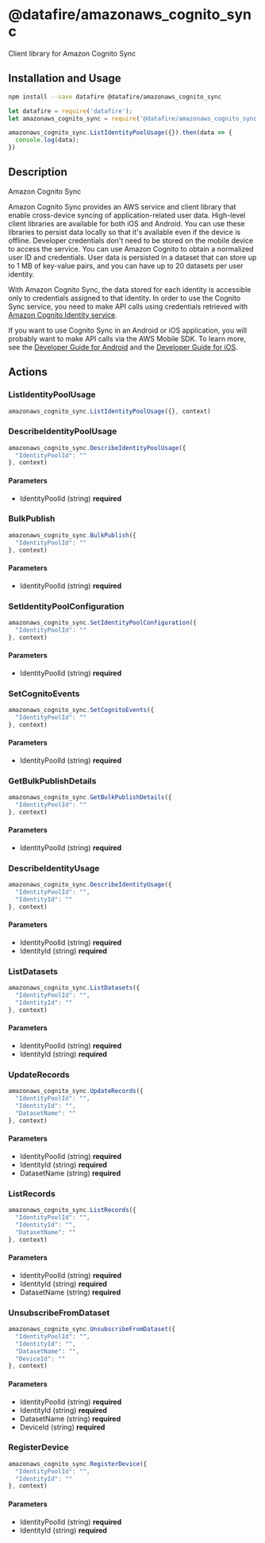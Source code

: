 # @datafire/amazonaws_cognito_sync

Client library for Amazon Cognito Sync

## Installation and Usage
```bash
npm install --save datafire @datafire/amazonaws_cognito_sync
```

```js
let datafire = require('datafire');
let amazonaws_cognito_sync = require('@datafire/amazonaws_cognito_sync').create();

amazonaws_cognito_sync.ListIdentityPoolUsage({}).then(data => {
  console.log(data);
})
```

## Description
<fullname>Amazon Cognito Sync</fullname> <p>Amazon Cognito Sync provides an AWS service and client library that enable cross-device syncing of application-related user data. High-level client libraries are available for both iOS and Android. You can use these libraries to persist data locally so that it's available even if the device is offline. Developer credentials don't need to be stored on the mobile device to access the service. You can use Amazon Cognito to obtain a normalized user ID and credentials. User data is persisted in a dataset that can store up to 1 MB of key-value pairs, and you can have up to 20 datasets per user identity.</p> <p>With Amazon Cognito Sync, the data stored for each identity is accessible only to credentials assigned to that identity. In order to use the Cognito Sync service, you need to make API calls using credentials retrieved with <a href="http://docs.aws.amazon.com/cognitoidentity/latest/APIReference/Welcome.html">Amazon Cognito Identity service</a>.</p> <p>If you want to use Cognito Sync in an Android or iOS application, you will probably want to make API calls via the AWS Mobile SDK. To learn more, see the <a href="http://docs.aws.amazon.com/mobile/sdkforandroid/developerguide/cognito-sync.html">Developer Guide for Android</a> and the <a href="http://docs.aws.amazon.com/mobile/sdkforios/developerguide/cognito-sync.html">Developer Guide for iOS</a>.</p>

## Actions
### ListIdentityPoolUsage



```js
amazonaws_cognito_sync.ListIdentityPoolUsage({}, context)
```


### DescribeIdentityPoolUsage



```js
amazonaws_cognito_sync.DescribeIdentityPoolUsage({
  "IdentityPoolId": ""
}, context)
```

#### Parameters
* IdentityPoolId (string) **required**

### BulkPublish



```js
amazonaws_cognito_sync.BulkPublish({
  "IdentityPoolId": ""
}, context)
```

#### Parameters
* IdentityPoolId (string) **required**

### SetIdentityPoolConfiguration



```js
amazonaws_cognito_sync.SetIdentityPoolConfiguration({
  "IdentityPoolId": ""
}, context)
```

#### Parameters
* IdentityPoolId (string) **required**

### SetCognitoEvents



```js
amazonaws_cognito_sync.SetCognitoEvents({
  "IdentityPoolId": ""
}, context)
```

#### Parameters
* IdentityPoolId (string) **required**

### GetBulkPublishDetails



```js
amazonaws_cognito_sync.GetBulkPublishDetails({
  "IdentityPoolId": ""
}, context)
```

#### Parameters
* IdentityPoolId (string) **required**

### DescribeIdentityUsage



```js
amazonaws_cognito_sync.DescribeIdentityUsage({
  "IdentityPoolId": "",
  "IdentityId": ""
}, context)
```

#### Parameters
* IdentityPoolId (string) **required**
* IdentityId (string) **required**

### ListDatasets



```js
amazonaws_cognito_sync.ListDatasets({
  "IdentityPoolId": "",
  "IdentityId": ""
}, context)
```

#### Parameters
* IdentityPoolId (string) **required**
* IdentityId (string) **required**

### UpdateRecords



```js
amazonaws_cognito_sync.UpdateRecords({
  "IdentityPoolId": "",
  "IdentityId": "",
  "DatasetName": ""
}, context)
```

#### Parameters
* IdentityPoolId (string) **required**
* IdentityId (string) **required**
* DatasetName (string) **required**

### ListRecords



```js
amazonaws_cognito_sync.ListRecords({
  "IdentityPoolId": "",
  "IdentityId": "",
  "DatasetName": ""
}, context)
```

#### Parameters
* IdentityPoolId (string) **required**
* IdentityId (string) **required**
* DatasetName (string) **required**

### UnsubscribeFromDataset



```js
amazonaws_cognito_sync.UnsubscribeFromDataset({
  "IdentityPoolId": "",
  "IdentityId": "",
  "DatasetName": "",
  "DeviceId": ""
}, context)
```

#### Parameters
* IdentityPoolId (string) **required**
* IdentityId (string) **required**
* DatasetName (string) **required**
* DeviceId (string) **required**

### RegisterDevice



```js
amazonaws_cognito_sync.RegisterDevice({
  "IdentityPoolId": "",
  "IdentityId": ""
}, context)
```

#### Parameters
* IdentityPoolId (string) **required**
* IdentityId (string) **required**


